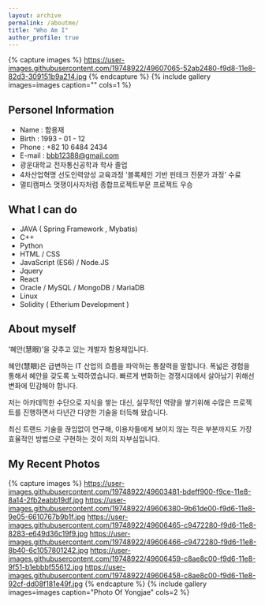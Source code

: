 ```yaml
---
layout: archive
permalink: /aboutme/
title: "Who Am I"
author_profile: true
---
```

    
{% capture images %}
    https://user-images.githubusercontent.com/19748922/49607065-52ab2480-f9d8-11e8-82d3-309151b9a214.jpg
{% endcapture %}
{% include gallery images=images caption="" cols=1 %}



## Personel Information

- Name : 함용재
- Birth : 1993 - 01 - 12
- Phone : +82 10 6484 2434
- E-mail : bbb12388@gmail.com
- 광운대학교 전자통신공학과 학사 졸업
- 4차산업혁명 선도인력양성 교육과정 '블록체인 기반 핀테크 전문가 과정' 수료
- 멀티캠퍼스 멋쟁이사자처럼 종합프로젝트부문 프로젝트 우승





## What I can do

- JAVA ( Spring Framework , Mybatis)
- C++
- Python
- HTML / CSS
- JavaScript (ES6) / Node.JS
- Jquery
- React
- Oracle / MySQL / MongoDB / MariaDB
- Linux
- Solidity ( Etherium Development ) 





## About myself

‘혜안(慧眼)’을 갖추고 있는 개발자 함용재입니다.

혜안(慧眼)은 급변하는 IT 산업의 흐름을 파악하는 통찰력을 말합니다. 폭넓은 경험을 통해서 혜안을 갖도록 노력하였습니다. 빠르게 변화하는 경쟁시대에서 살아남기 위해선 변화에 민감해야 합니다. 

저는 아카데믹한 수단으로 지식을 쌓는 대신, 실무적인 역량을 쌓기위해 수많은 프로젝트를 진행하면서 다년간 다양한 기술을 터득해 왔습니다.

최신 트랜드 기술을 끊임없이 연구해, 이용자들에게 보이지 않는 작은 부분까지도 가장 효율적인 방법으로 구현하는 것이 저의 자부심입니다.





## My Recent Photos

{% capture images %}
    https://user-images.githubusercontent.com/19748922/49603481-bdeff900-f9ce-11e8-8a14-2fb2eabb19df.jpg
    https://user-images.githubusercontent.com/19748922/49606380-9b61de00-f9d6-11e8-9e05-6610767b9b1f.jpg
    https://user-images.githubusercontent.com/19748922/49606465-c9472280-f9d6-11e8-8283-e649d36c19f9.jpg
    https://user-images.githubusercontent.com/19748922/49606466-c9472280-f9d6-11e8-8b40-6c1057801242.jpg
    https://user-images.githubusercontent.com/19748922/49606459-c8ae8c00-f9d6-11e8-9f51-b1ebbbf55612.jpg
    https://user-images.githubusercontent.com/19748922/49606458-c8ae8c00-f9d6-11e8-92cf-dd08f181e49f.jpg
{% endcapture %}
{% include gallery images=images caption="Photo Of Yongjae" cols=2 %}
